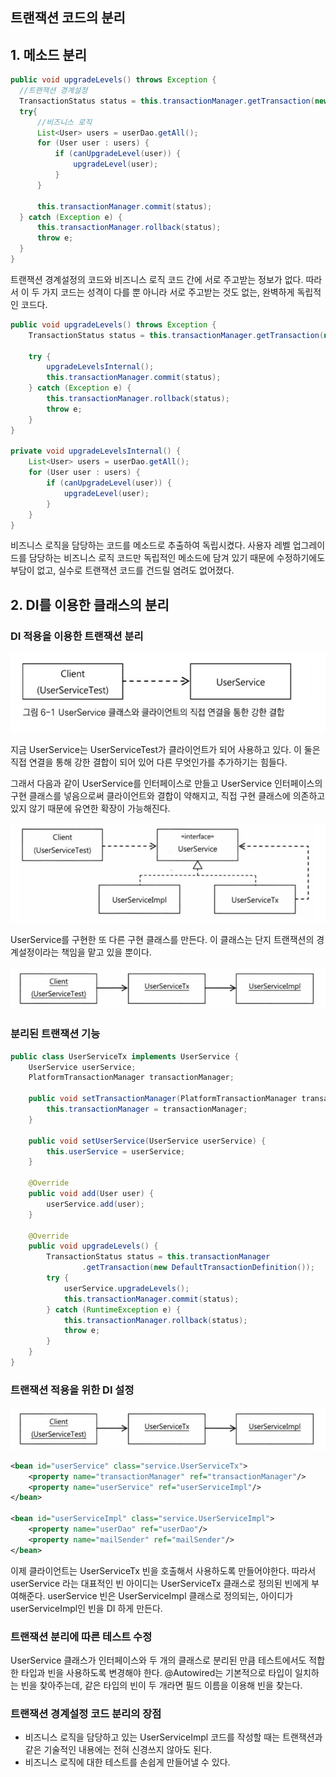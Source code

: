 ## 트랜잭션 코드의 분리

## 1. 메소드 분리

```java
public void upgradeLevels() throws Exception {
  //트랜잭션 경계설정
  TransactionStatus status = this.transactionManager.getTransaction(new DefaultTransactionDefinition());
  try{
      //비즈니스 로직
      List<User> users = userDao.getAll();
      for (User user : users) {
          if (canUpgradeLevel(user)) {
              upgradeLevel(user);
          }
      }

      this.transactionManager.commit(status);
  } catch (Exception e) {
      this.transactionManager.rollback(status);
      throw e;
  }
}
```

트랜잭션 경계설정의 코드와 비즈니스 로직 코드 간에 서로 주고받는 정보가 없다. 따라서 이 두 가지 코드는 성격이 다를 뿐 아니라 서로 주고받는 것도 없는, 완벽하게 독립적인 코드다.

```java
public void upgradeLevels() throws Exception {
    TransactionStatus status = this.transactionManager.getTransaction(new DefaultTransactionDefinition());

    try {
        upgradeLevelsInternal();   
        this.transactionManager.commit(status);
    } catch (Exception e) {
        this.transactionManager.rollback(status);
        throw e;
    }
}

private void upgradeLevelsInternal() {
    List<User> users = userDao.getAll();
    for (User user : users) {
        if (canUpgradeLevel(user)) {
            upgradeLevel(user);
        }
    }
}

```
비즈니스 로직을 담당하는 코드를 메소드로 추출하여 독립시켰다. 사용자 레벨 업그레이드를 담당하는 비즈니스 로직 코드만 독립적인 메소드에 담겨 있기 때문에 수정하기에도 부담이 없고, 실수로 트랜잭션 코드를 건드릴 염려도 없어졌다.

## 2. DI를 이용한 클래스의 분리

### DI 적용을 이용한 트랜잭션 분리

![img](https://github.com/dilmah0203/TIL/blob/main/Image/Transaction%20Separation.png)

지금 UserService는 UserServiceTest가 클라이언트가 되어 사용하고 있다. 이 둘은 직접 연결을 통해 강한 결합이 되어 있어 다른 무엇인가를 추가하기는 힘들다.

그래서 다음과 같이 UserService를 인터페이스로 만들고 UserService 인터페이스의 구현 클래스를 넣음으로써 클라이언트와 결합이 약해지고, 직접 구현 클래스에 의존하고 있지 않기 때문에 유연한 확장이 가능해진다.

![img2](https://github.com/dilmah0203/TIL/blob/main/Image/Transaction%20Separation1.png)

UserService를 구현한 또 다른 구현 클래스를 만든다. 이 클래스는 단지 트랜잭션의 경계설정이라는 책임을 맡고 있을 뿐이다.

![img3](https://github.com/dilmah0203/TIL/blob/main/Image/Transaction%20Separation2.png)

### 분리된 트랜잭션 기능

```java
public class UserServiceTx implements UserService {
    UserService userService;
    PlatformTransactionManager transactionManager;

    public void setTransactionManager(PlatformTransactionManager transactionManager) {
        this.transactionManager = transactionManager;
    }

    public void setUserService(UserService userService) {
        this.userService = userService;
    }

    @Override
    public void add(User user) {
        userService.add(user);
    }

    @Override
    public void upgradeLevels() {
        TransactionStatus status = this.transactionManager
                .getTransaction(new DefaultTransactionDefinition());
        try {
            userService.upgradeLevels();
            this.transactionManager.commit(status);
        } catch (RuntimeException e) {
            this.transactionManager.rollback(status);
            throw e;
        }
    }
}
```

### 트랜잭션 적용을 위한 DI 설정

![img4](https://github.com/dilmah0203/TIL/blob/main/Image/Transaction%20Separation3.png)

```xml
<bean id="userService" class="service.UserServiceTx">
    <property name="transactionManager" ref="transactionManager"/>
    <property name="userService" ref="userServiceImpl"/>
</bean>

<bean id="userServiceImpl" class="service.UserServiceImpl">
    <property name="userDao" ref="userDao"/>
    <property name="mailSender" ref="mailSender"/>
</bean>
```
이제 클라이언트는 UserServiceTx 빈을 호출해서 사용하도록 만들어야한다. 따라서 userService 라는 대표적인 빈 아이디는 UserServiceTx 클래스로 정의된 빈에게 부여해준다. userService 빈은 UserServiceImpl 클래스로 정의되는, 아이디가 userServiceImpl인 빈을 DI 하게 만든다.

### 트랜잭션 분리에 따른 테스트 수정

UserService 클래스가 인터페이스와 두 개의 클래스로 분리된 만큼 테스트에서도 적합한 타입과 빈을 사용하도록 변경해야 한다. @Autowired는 기본적으로 타입이 일치하는 빈을 찾아주는데, 같은 타입의 빈이 두 개라면 필드 이름을 이용해 빈을 찾는다.

### 트랜잭션 경계설정 코드 분리의 장점

- 비즈니스 로직을 담당하고 있는 UserServiceImpl 코드를 작성할 때는 트랜잭션과 같은 기술적인 내용에는 전혀 신경쓰지 않아도 된다.
- 비즈니스 로직에 대한 테스트를 손쉽게 만들어낼 수 있다.
